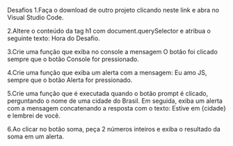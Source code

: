 Desafios
1.Faça o download de outro projeto clicando neste link e abra no Visual Studio Code.

2.Altere o conteúdo da tag h1 com document.querySelector e atribua o seguinte texto: Hora do Desafio.

3.Crie uma função que exiba no console a mensagem O botão foi clicado sempre que o botão Console for pressionado.

4.Crie uma função que exiba um alerta com a mensagem: Eu amo JS, sempre que o botão Alerta for pressionado.

5.Crie uma função que é executada quando o botão prompt é clicado, perguntando o nome de uma cidade do Brasil. Em seguida, exiba um alerta com a mensagem concatenando a resposta com o texto: Estive em {cidade} e lembrei de você.

6.Ao clicar no botão soma, peça 2 números inteiros e exiba o resultado da soma em um alerta.

